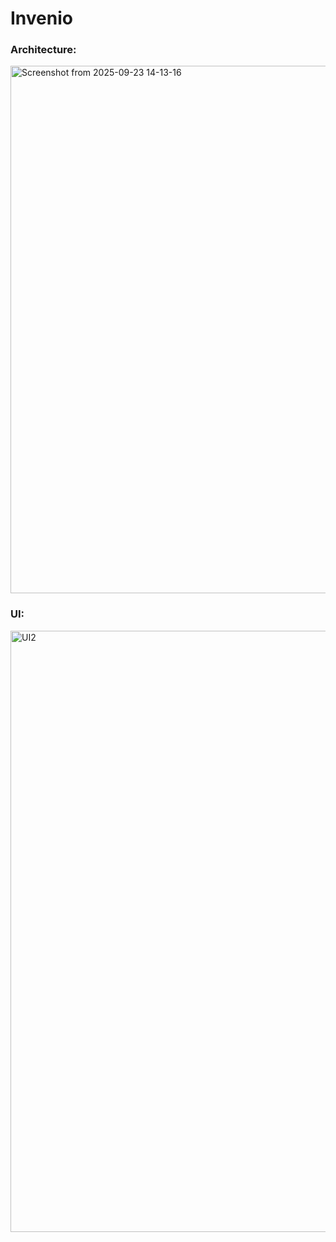 # Invenio

### Architecture:
<img width="1297" height="844" alt="Screenshot from 2025-09-23 14-13-16" src="https://github.com/user-attachments/assets/bcc04a97-2e49-45a3-ab7a-196d7f52e989" />

### UI:
<img width="1881" height="962" alt="UI2" src="https://github.com/user-attachments/assets/b5a3557e-2082-49b5-9a02-2479da2861ca" />


